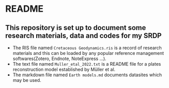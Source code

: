 # README
## This repository is set up to document some research materials, data and codes for my SRDP
- The RIS file named `Cretaceous Geodynamics.ris` is a record of research materials and this can be loaded by any popular reference management softwares(Zotero, Endnote, NoteExpress ...).
- The text file named `Muller_etal_2022.txt` is a README file for a plates reconstruction model established by Müller et al.
- The markdown file named `Earth models.md` documents datasites which may be used.
